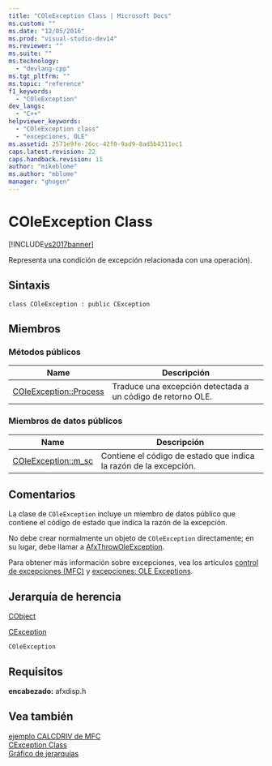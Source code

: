 ```yaml
---
title: "COleException Class | Microsoft Docs"
ms.custom: ""
ms.date: "12/05/2016"
ms.prod: "visual-studio-dev14"
ms.reviewer: ""
ms.suite: ""
ms.technology: 
  - "devlang-cpp"
ms.tgt_pltfrm: ""
ms.topic: "reference"
f1_keywords: 
  - "COleException"
dev_langs: 
  - "C++"
helpviewer_keywords: 
  - "COleException class"
  - "excepciones, OLE"
ms.assetid: 2571e9fe-26cc-42f0-9ad9-8ad5b4311ec1
caps.latest.revision: 22
caps.handback.revision: 11
author: "mikeblome"
ms.author: "mblome"
manager: "ghogen"
---
```

# COleException Class
[!INCLUDE[vs2017banner](../../assembler/inline/includes/vs2017banner.md)]

Representa una condición de excepción relacionada con una operación\).  
  
## Sintaxis  
  
```  
class COleException : public CException  
```  
  
## Miembros  
  
### Métodos públicos  
  
|Name|Descripción|  
|----------|-----------------|  
|[COleException::Process](../Topic/COleException::Process.md)|Traduce una excepción detectada a un código de retorno OLE.|  
  
### Miembros de datos públicos  
  
|Name|Descripción|  
|----------|-----------------|  
|[COleException::m\_sc](../Topic/COleException::m_sc.md)|Contiene el código de estado que indica la razón de la excepción.|  
  
## Comentarios  
 La clase de `COleException` incluye un miembro de datos público que contiene el código de estado que indica la razón de la excepción.  
  
 No debe crear normalmente un objeto de `COleException` directamente; en su lugar, debe llamar a [AfxThrowOleException](../Topic/AfxThrowOleException.md).  
  
 Para obtener más información sobre excepciones, vea los artículos [control de excepciones \(MFC\)](../../mfc/exception-handling-in-mfc.md) y [excepciones: OLE Exceptions](../../mfc/exceptions-ole-exceptions.md).  
  
## Jerarquía de herencia  
 [CObject](../../mfc/reference/cobject-class.md)  
  
 [CException](../../mfc/reference/cexception-class.md)  
  
 `COleException`  
  
## Requisitos  
 **encabezado:** afxdisp.h  
  
## Vea también  
 [ejemplo CALCDRIV de MFC](../../top/visual-cpp-samples.md)   
 [CException Class](../../mfc/reference/cexception-class.md)   
 [Gráfico de jerarquías](../../mfc/hierarchy-chart.md)